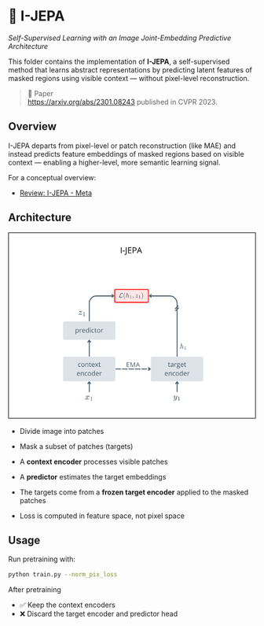 # 🧠 I-JEPA

*Self-Supervised Learning with an Image Joint-Embedding Predictive Architecture*

This folder contains the implementation of **I-JEPA**, a self-supervised method that learns abstract representations by predicting latent features of masked regions using visible context — without pixel-level reconstruction.

> 📄 Paper\
> https://arxiv.org/abs/2301.08243 published in CVPR 2023.


## Overview
I-JEPA departs from pixel-level or patch reconstruction (like MAE) and instead predicts feature embeddings of masked regions based on visible context — enabling a higher-level, more semantic learning signal.

For a conceptual overview:
- [Review: I-JEPA - Meta](https://ai.meta.com/blog/yann-lecun-ai-model-i-jepa/)  


## Architecture

![I-JEPA architecture diagram](../../assets/I-JEPA.png)

- Divide image into patches

- Mask a subset of patches (targets)

- A **context encoder** processes visible patches

- A **predictor** estimates the target embeddings

- The targets come from a **frozen target encoder** applied to the masked patches

- Loss is computed in feature space, not pixel space

## Usage

Run pretraining with:
```bash
python train.py --norm_pix_loss
```

After pretraining
- ✅ Keep the context encoders
- ❌ Discard the target encoder and predictor head